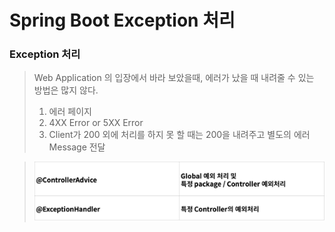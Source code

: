 # Spring Boot Exception 처리

### Exception 처리
> Web Application 의 입장에서 바라 보았을때, 에러가 났을 때 내려줄 수 있는 방법은 많지 않다.
> 
> 1. 에러 페이지  
> 2. 4XX Error or 5XX Error  
> 3. Client가 200 외에 처리를 하지 못 할 때는 200을 내려주고 별도의 에러 Message 전달  

> ![IMG](../../IMG/15.png)